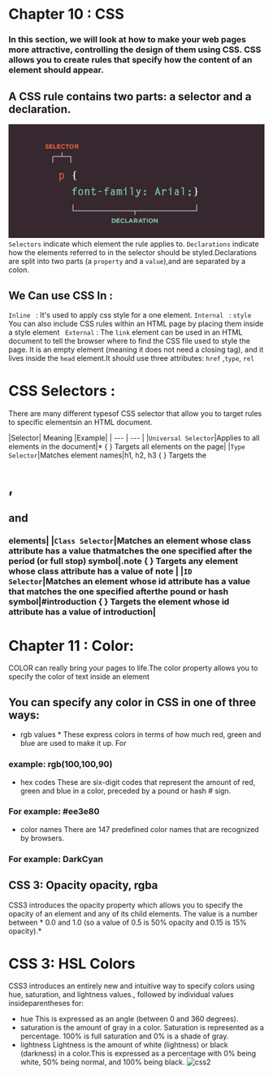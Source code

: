 # Chapter 10 : CSS
### In this section, we will look at how to make your web pages more attractive, controlling the design of them using CSS. CSS allows you to create rules that specify how the content of an element should appear.

## A CSS rule contains two parts: a selector and a declaration.
![css](./css.PNG)
```Selectors```  indicate which element the rule applies to. 
```Declarations```  indicate how the elements referred to in the selector should be styled.Declarations are split into two parts (a ```property``` and a ```value```),and are separated by a colon.

## We Can use CSS In :
```Inline ``` : It's  used to apply css style for a one element.
```Internal ``` : ```style``` You can also include CSS rules within an HTML page by placing them inside a style element
``` External``` : The ```link``` element can be used in an HTML document to tell the browser where to find the CSS file used to style the page. It is an empty element (meaning it does not need a closing tag), and it lives inside the ```head``` element.It should use three attributes:
 ```href``` ,```type```,  ```rel```

# CSS Selectors : 
There are many different typesof CSS selector that allow you to target rules to specific elementsin an HTML document.

|Selector| Meaning |Example|
| --- | --- |
|```Universal Selector```|Applies to all elements in the document|* { } Targets all elements on the page|
|```Type Selector```|Matches element names|h1, h2, h3  { } Targets the <h1>, <h2> and <h3> elements|
|```Class Selector```|Matches an element whose class attribute has a value thatmatches the one specified after the period (or full stop) symbol|.note { } Targets any element whose class attribute has a value of note |
|```ID Selector```|Matches an element whose id attribute has a value that matches the one specified afterthe pound or hash symbol|#introduction { } Targets the element whose id attribute has a value of introduction|

# Chapter 11 : Color:
 COLOR can really bring your pages to life.The color property allows you  to specify the color of text inside an element
## You can specify any color in CSS in one of three ways:
* rgb values *
These express colors in terms of how much red, green and blue are used to make it up. For
### example: rgb(100,100,90)
* hex codes
These are six-digit codes that represent the amount of red, green and blue in a color, preceded by a pound or hash # sign.  
### For example: #ee3e80
* color names
There are 147 predefined color names that are recognized by browsers.
### For example: DarkCyan


## CSS 3: Opacity opacity, rgba
CSS3 introduces the opacity property which allows you to specify the opacity of an element and any of its child elements. The value is a number between * 0.0 and 1.0 (so a value of 0.5 is 50% opacity and 0.15 is 15% opacity).*

# CSS 3: HSL Colors
CSS3 introduces an entirely new and intuitive way to specify colors using hue, saturation, and lightness values., followed by individual values insideparentheses for:
* hue
This is expressed as an angle
(between 0 and 360 degrees).
* saturation
is the amount of gray in a color. Saturation is represented as a percentage. 100% is full saturation and 0% is a
shade of gray.
* lightness
Lightness is the amount of white (lightness) or black (darkness) in a color.This is expressed as a percentage with 0% being white, 50% being normal, and 100% being black.
![css2](./css2.PNG)


